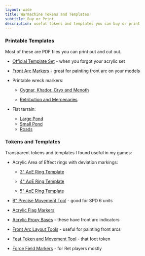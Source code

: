 ```yaml
---
layout: wide
title: Warmachine Tokens and Templates
subtitle: Buy or Print
description: useful tokens and templates you can buy or print
---
```


<h3>Printable Templates</h3>

Most of these are PDF files you can print out and cut out.

- [Official Template Set](https://app.box.com/s/teqxklzf3ba0brc60gm5lzosnc9z4icc) - when you forgot your acrylic set

- [Front Arc Markers](/doc/frontarc.pdf) - great for painting front arc on your models

- Printable wreck markers:

  - [Cygnar, Khador, Cryx and Menoth](https://app.box.com/s/k76gut1vb3yf7v0ihzgd22kbaz6avaaq)

  - [Retribution and Mercenaries](https://app.box.com/s/zbltyzjg9n1kdxoe1ktkhzhoz3q46npq)
 
- Flat terrain:

  - [Large Pond](https://app.box.com/s/ohc18iligiehossz0ik2vppthehnfk5i)
  - [Small Pond](https://app.box.com/s/t65f01oo7rmvld3wz4y5kwes4alg61mx)
  - [Roads](https://app.box.com/s/rbgqvbltu9cvoqp5uehtif9clx1iq6ff)


<h3>Tokens and Templates</h3>

Transparent tokens and templates I found useful in my games:

- Acrylic Area of Effect rings with deviation markings:

  - [3" AoE Ring Template](http://amzn.to/1jNnIxA)

  - [4" AoE Ring Template](http://amzn.to/1FSOrDe)

  - [5" AoE Ring Template](http://amzn.to/1jNnGG6)

- [6" Precise Movement Tool](https://warsen.al/collections/templates/products/6x4x2-precision-measurement-multi-tool) - good for SPD 6 units

- [Acrylic Flag Markers](https://warsen.al/collections/markers/products/acrylic-objective-flags)

- [Acrylic Proxy Bases](http://warsen.al/collections/templates/products/proxy-bases) - these have front arc indicators

- [Front Arc Layout Tools](https://ironheartartisans.com/shop/front-arc-layout-tool-set/) - useful for painting front arcs

- [Feat Token and Movement Tool](https://ironheartartisans.com/shop/geared-quick-template-and-feat-token-warmachine-movement-template/) - that foot token

- [Force Field Markers](https://amzn.to/2L6FTQ5) - for Ret players mostly

